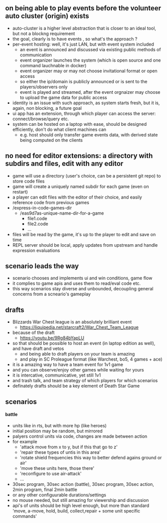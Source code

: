 
## on being able to play events before the volunteer auto cluster (origin) exists

- auto-cluster is a higher level abstraction that is closer to an ideal tool, but not a blockng requirement
- the goal, clearly is to have events , so what's the approach ?
- per-event hosting: well, it's just LAN, but with event system included
    - an event is announced and discussed via existing public methods of communication
    - event organizer launches the system (which is open source and one command lauchnable in docker)
    - event organizer may or may not choose invitational format or open access
    - so either the ip/domain is publicly announced or is sent to the players/observers only
    - event is played and streamed, after the event orgnaizer may choose to upload the game data for public access
- identity is an issue with such approach, as system starts fresh, but it is, again, non blocking, a future goal
- ui app has an extension, through which player can access the server: connect/browse/query etc.
- system can be hosted on a laptop with ease, should be designed efficiently, don't do what client machines can
    - e.g. host should only transfer game events data, with derived state being computed on the clients

## no need for editor extensions: a directory with subdirs and files, edit with any editor

- game will use  a directory  (user's choice, can be a persistent git repo) to store code files
- game will create a uniquely named subdir for each game (even on restart)
- a player can edit files with the editor of their choice, and easily reference code from previous games
- /express-in-code-games-dir
    - /eas9d7as-unique-name-dir-for-a-game
        - file1.code
        - file2.code
        - ...
- files will be read by the game, it's up to the player to edit and save on time
- REPL server should be local, apply updates from upstream and handle expression evaluations 

## scenario leads the way

- scenario chooses and implements ui and win conditions, game flow
- it complies to game apis and uses them to read/eval code etc.
- this way scenarios stay diverse and unbounded, decoupling general concerns from a scneario's gameplay

## drafts

- Blizzards War Chest league is an absolutely brilliant event
    - https://liquipedia.net/starcraft2/War_Chest_Team_League
- because of the draft
    - https://youtu.be/9Rg84bYapLU
- so that should be possible to host an event (in laptop edition as well), and have draft and vetos
    - and being able to draft players on your team is amazing
    - and play in SC Proleague format (like Warchest, bo5, 4 games + ace)
- it is a amazing way to have a team event for 1v1 game
- and you can observe/enjoy other games while waiting for yours
- it is intercative, communicative, yet still 1v1
- and trash talk, and team strategy of which players for which scenarios
- definately drafts should be a key element of Death Star Game


## scenarios

#### battle

- units like in rts, but with more hp (like heroes)
- initial position may be random, but mirrored
- palyers control units via code, changes are made between action
- for example
    - 'attack move from x to y, but if this that go to z'
    - 'repair these types of untis in this area'
    - 'rotate shield frequencies this way to better defend agains ground or air'
    - 'move these units here, those there'
    - 'reconfigure to use air-attack'
    - ...
- 30sec program, 30sec action (battle), 30sec program, 30sec action, 2min program, final 2min battle
- or any other configuurable durations/settings
- no mouse needed, but still amazing for viewership and discussion
- api's of units should be high level enough, but more than standard 'move, a-move, hold, build, collect,repair + some unit specific commands'
